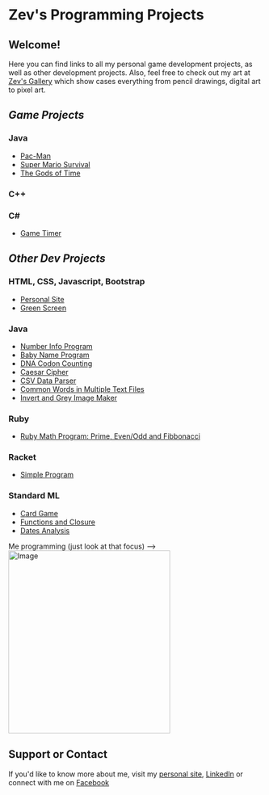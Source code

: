 # Zev's Programming Projects 

## Welcome!
Here you can find links to all my personal game development projects, as well as other development projects. Also, feel free to check out my art at [Zev's Gallery](http://zevyirmiyahu.com/gallery.html) which show cases everything from pencil drawings, digital art to pixel art. 

##  *Game Projects*
### Java
  * [Pac-Man](https://zevyirmiyahu.github.io/Pac-Man/)
  * [Super Mario Survival](https://zevyirmiyahu.github.io/super_mario_survival/)
  * [The Gods of Time](https://zevyirmiyahu.github.io/GOT/)

### C++

### C\#
  * [Game Timer](https://github.com/zevyirmiyahu/GameTimer)

## *Other Dev Projects*

### HTML, CSS, Javascript, Bootstrap
  * [Personal Site](http://zevyirmiyahu.com)
  * [Green Screen](https://zevyirmiyahu.github.io/GreenScreen/)
  
  
### Java
  * [Number Info Program](https://github.com/zevyirmiyahu/NumberApp)
  * [Baby Name Program](https://zevyirmiyahu.github.io/Baby_Names_By_Year/)
  * [DNA Codon Counting](https://github.com/zevyirmiyahu/codon_counting)
  * [Caesar Cipher](https://github.com/zevyirmiyahu/Caesar_Cipher)
  * [CSV Data Parser](https://github.com/zevyirmiyahu/DataParsingApp/tree/master)
  * [Common Words in Multiple Text Files](https://github.com/zevyirmiyahu/words_in_files)
  * [Invert and Grey Image Maker](https://github.com/zevyirmiyahu/Invert_and_Grey_Imager)
  
### Ruby
  * [Ruby Math Program: Prime, Even/Odd and Fibbonacci](https://github.com/zevyirmiyahu/Ruby_Math)

### Racket
  * [Simple Program](https://github.com/zevyirmiyahu/simple_racket_program/blob/master/hw4.rkt)

### Standard ML
  * [Card Game](https://github.com/zevyirmiyahu/card_game)
  * [Functions and Closure](https://github.com/zevyirmiyahu/Functions_SML)
  * [Dates Analysis](https://github.com/zevyirmiyahu/Dates_SML)

Me programming (just look at that focus) -->
<img src="https://zevyirmiyahu.github.io/images/Me/Me_Programming.jpg " alt="Image" width="320" height="362">
## Support or Contact

If you'd like to know more about me, visit my [personal site](http://zevyirmiyahu.com), [LinkedIn](https://www.linkedin.com/in/zevyirmiyahu) or connect with me on [Facebook](https://www.facebook.com/ZevYirmiyahu)
